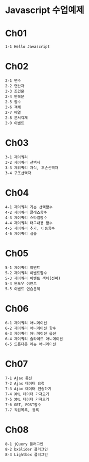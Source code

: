 # Javascript 수업예제

# Ch01
```
1-1 Hello Javascript
```
# Ch02
```
2-1 변수
2-2 연산자
2-3 조건문
2-4 반복문
2-5 함수
2-6 객체
2-7 배열
2-8 문서객체
2-9 이벤트
```
# Ch03
```
3-1 제이쿼리
3-2 제이쿼리 선택자
3-3 제워쿼리 자식, 후손선택자
3-4 구조선택자
```
# Ch04
```
4-1 제이쿼리 기본 선택함수
4-2 제이쿼리 클래스함수
4-3 제이쿼리 스타일함수
4-4 제이쿼리 태그내용 함수
4-5 제이쿼리 추가, 이동함수
4-6 제이쿼리 실습 
```
# Ch05
```
5-1 제이쿼리 이벤트
5-2 제이쿼리 이벤트함수
5-3 제이쿼리 이벤트 객체(전파) 
5-4 윈도우 이벤트
5-5 이벤트 연습문제
```
# Ch06
```
6-1 제이쿼리 애니메이션
6-2 제이쿼리 애니메이션 함수
6-3 제이쿼리 애니메이션 옵션
6-4 제이쿼리 슬라이드 애니메이션
6-5 드롭다운 메뉴 애니메이션
```
# Ch07
```
7-1 Ajax 통신
7-2 Ajax 데이터 요청
7-3 Ajax 데이터 전송하기
7-4 XML 데이터 가져오기
7-5 XML 데이터 가져오기
7-6 GET, POST함수
7-7 직원목록, 등록
```
# Ch08
```
8-1 jQuery 플러그인
8-2 bxSlider 플러그인
8-3 Lightbox 플러그인
```
